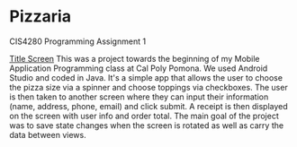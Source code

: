 # Pizzaria
CIS4280 Programming Assignment 1

[Title Screen](../PizzariaScreenshots/TitleScreen.png)
This was a project towards the beginning of my Mobile Application Programming class at Cal Poly Pomona. We used Android Studio and coded in Java. It's a simple app that allows the user to choose the pizza size via a spinner and choose toppings via checkboxes. The user is then taken to another screen where they can input their information (name, address, phone, email) and click submit. A receipt is then displayed on the screen with user info and order total. The main goal of the project was to save state changes when the screen is rotated as well as carry the data between views.
